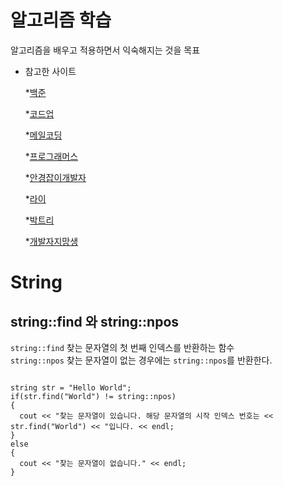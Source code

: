 # 알고리즘 학습

알고리즘을 배우고 적용하면서 익숙해지는 것을 목표

* 참고한 사이트

  *[백준](https://www.acmicpc.net/)
  
  *[코드업](https://codeup.kr/)
  
  *[메일코딩](https://mailprogramming.com/)
  
  *[프로그래머스](https://programmers.co.kr/)
  
  *[안경잡이개발자](https://blog.naver.com/ndb796/)
  
  *[라이](https://blog.naver.com/kks227/)
  
  *[박트리](https://baactree.tistory.com/)
  
  *[개발자지망생](https://blockdmask.tistory.com/)
  
  
  
# String
## string::find 와 string::npos
`string::find` 찾는 문자열의 첫 번째 인덱스를 반환하는 함수 <br>
`string::npos` 찾는 문자열이 없는 경우에는 `string::npos`를 반환한다. <br>

<pre>
<code>
string str = "Hello World";
if(str.find("World") != string::npos)
{
  cout << "찾는 문자열이 있습니다. 해당 문자열의 시작 인덱스 번호는 << str.find("World") << "입니다. << endl;
}
else
{
  cout << "찾는 문자열이 없습니다." << endl;
}
</code>
<pre>
  
  

